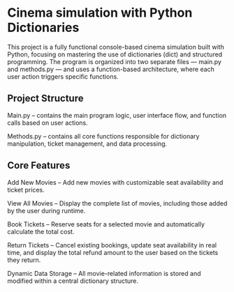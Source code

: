 # Cinema simulation with Python Dictionaries

This project is a fully functional console-based cinema simulation built with Python, focusing on mastering the use of dictionaries (dict) and structured programming. The program is organized into two separate files — main.py and methods.py — and uses a function-based architecture, where each user action triggers specific functions.

## Project Structure

Main.py – contains the main program logic, user interface flow, and function calls based on user actions.

Methods.py – contains all core functions responsible for dictionary manipulation, ticket management, and data processing.

## Core Features

Add New Movies – Add new movies with customizable seat availability and ticket prices.

View All Movies – Display the complete list of movies, including those added by the user during runtime.

Book Tickets – Reserve seats for a selected movie and automatically calculate the total cost.

Return Tickets – Cancel existing bookings, update seat availability in real time, and display the total refund amount to the user based on the tickets they return.

Dynamic Data Storage – All movie-related information is stored and modified within a central dictionary structure.
